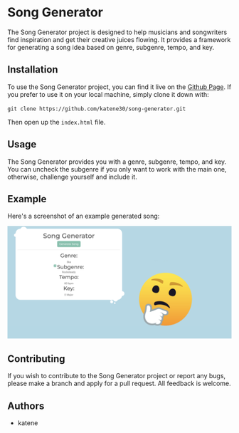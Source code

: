 # Song Generator

The Song Generator project is designed to help musicians and songwriters find inspiration and get their creative juices flowing. It provides a framework for generating a song idea based on genre, subgenre, tempo, and key.

## Installation

To use the Song Generator project, you can find it live on the [Github Page](https://katene30.github.io/song-generator/). If you prefer to use it on your local machine, simply clone it down with:


` git clone https://github.com/katene30/song-generator.git `


Then open up the `index.html` file.

## Usage

The Song Generator provides you with a genre, subgenre, tempo, and key. You can uncheck the subgenre if you only want to work with the main one, otherwise, challenge yourself and include it.

## Example

Here's a screenshot of an example generated song:

![Example Song](example.png)

## Contributing

If you wish to contribute to the Song Generator project or report any bugs, please make a branch and apply for a pull request. All feedback is welcome.

## Authors

- katene
